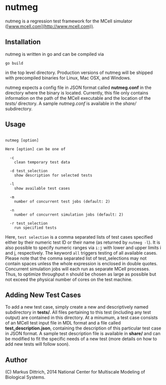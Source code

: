 nutmeg
======

nutmeg is a regression test framework for the MCell simulator ([www.mcell.com](http://www.mcell.com)).


Installation
------------

nutmeg is written in go and can be compiled via

<pre><code>go build</code></pre>

in the top level directory. Production versions of nutmeg will be shipped with
precompiled binaries for Linux, Mac OSX, and Windows.

nutmeg expects a config file in JSON format called **nutmeg.conf** in the
directory where the binary is located. Currently, this file only contains
information on the path of the MCell executable and the location of
the *tests/* directory. A sample *nutmeg.conf* is available in the *share/*
subdirectory.


Usage
-----

<pre><code>
nutmeg [option]

Here [option] can be one of

  -c
    clean temporary test data

  -d test_selection
    show description for selected tests

  -l
    show available test cases

  -m
    number of concurrent test jobs (default: 2)

  -n
    number of concurrent simulation jobs (default: 2)

  -r test_selection
    run specified tests
</code></pre>

Here, <code>test selection</code> is a comma separated lists of test cases
specified either by their numeric test ID or their name (as returned by
<code>nutmeg -l</code>). It is also possible to specify numeric ranges via
<code>i:j</code> with lower and upper limits i and j, respectively. The
keyword <code>all</code> triggers testing of all available cases.
Please note that the comma separated list of test_selections may not contain
spaces unless the whole expression is enclosed in double quotes.
Concurrent simulation jobs will each run as separate MCell processes. Thus, to
optimize throughput n should be chosen as large as possible but not exceed the
physical number of cores on the test machine.

Adding New Test Cases
---------------------

To add a new test case, simply create a new and descriptively named subdirectory
in **tests/**. All files pertaining to this test (including any test output) are
contained in this directory. At a minumum, a test case consists of an MCell
test input file in MDL format and a file called **test_description.json**,
containing the description of this particular test case in JSON format.
A sample test description file is available in **share/** and can be modified
to fit the specific needs of a new test (more details on how to add new
tests will follow soon).


Author
------

(C) Markus Dittrich, 2014   National Center for Multiscale Modeling of
                            Biological Systems.
